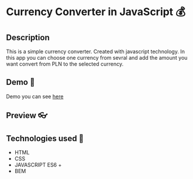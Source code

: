 # Currency Converter in JavaScript 💰

## Description

This is a simple currency converter. Created with javascript technology. In this app you can choose one currency from sevral and add the amount you want convert from PLN to the selected currency.

## Demo 🔨

Demo you can see [here](https://code-timothy.github.io/currency-converter/)

## Preview 👓

## Technologies used 📖
- HTML
- CSS
- JAVASCRIPT ES6 +
- BEM
